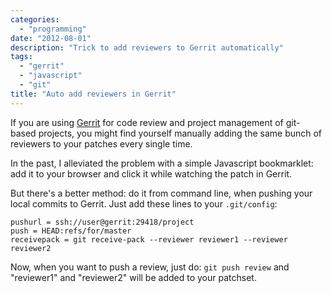```yaml
---
categories:
  - "programming"
date: "2012-08-01"
description: "Trick to add reviewers to Gerrit automatically"
tags:
  - "gerrit"
  - "javascript"
  - "git"
title: "Auto add reviewers in Gerrit"
---
```


If you are using [Gerrit][1] for code review and project management of
git-based projects, you might find yourself manually adding the same bunch of
reviewers to your patches every single time.

In the past, I alleviated the
problem with a simple Javascript bookmarklet: add it to your browser and
click it while watching the patch in Gerrit.

<script src="https://gist.github.com/1303423.js?file=add_reviewer_bookmarklet.js"></script>

But there's a better method: do it
from command line, when pushing your local commits to Gerrit. Just add these
lines to your `.git/config`:

    pushurl = ssh://user@gerrit:29418/project
    push = HEAD:refs/for/master
    receivepack = git receive-pack --reviewer reviewer1 --reviewer reviewer2

Now, when you want to push a review, just do: `git push review` and "reviewer1"
and "reviewer2" will be added to your patchset.

   [1]: http://code.google.com/p/gerrit/ (Gerrit)
